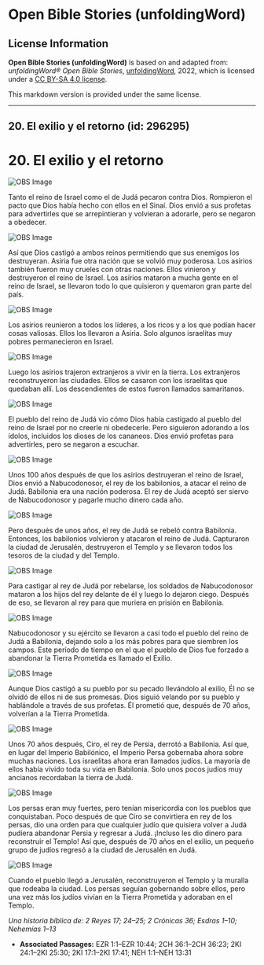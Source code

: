 # Open Bible Stories (unfoldingWord)

## License Information

**Open Bible Stories (unfoldingWord)** is based on and adapted from: _unfoldingWord® Open Bible Stories_, [unfoldingWord](https://unfoldingword.org/utw), 2022, which is licensed under a [CC BY-SA 4.0 license](https://creativecommons.org/licenses/by-sa/4.0/legalcode.en).

This markdown version is provided under the same license.



--------------------------------

## 20. El exilio y el retorno (id: 296295)

20\. El exilio y el retorno
===========================

![OBS Image](https://cdn.door43.org/obs/jpg/360px/obs-en-20-01.jpg)

Tanto el reino de Israel como el de Judá pecaron contra Dios. Rompieron el pacto que Dios había hecho con ellos en el Sinaí. Dios envió a sus profetas para advertirles que se arrepintieran y volvieran a adorarle, pero se negaron a obedecer.

![OBS Image](https://cdn.door43.org/obs/jpg/360px/obs-en-20-02.jpg)

Así que Dios castigó a ambos reinos permitiendo que sus enemigos los destruyeran. Asiria fue otra nación que se volvió muy poderosa. Los asirios también fueron muy crueles con otras naciones. Ellos vinieron y destruyeron el reino de Israel. Los asirios mataron a mucha gente en el reino de Israel, se llevaron todo lo que quisieron y quemaron gran parte del país.

![OBS Image](https://cdn.door43.org/obs/jpg/360px/obs-en-20-03.jpg)

Los asirios reunieron a todos los líderes, a los ricos y a los que podían hacer cosas valiosas. Ellos los llevaron a Asiria. Solo algunos israelitas muy pobres permanecieron en Israel.

![OBS Image](https://cdn.door43.org/obs/jpg/360px/obs-en-20-04.jpg)

Luego los asirios trajeron extranjeros a vivir en la tierra. Los extranjeros reconstruyeron las ciudades. Ellos se casaron con los israelitas que quedaban allí. Los descendientes de estos fueron llamados samaritanos.

![OBS Image](https://cdn.door43.org/obs/jpg/360px/obs-en-20-05.jpg)

El pueblo del reino de Judá vio cómo Dios había castigado al pueblo del reino de Israel por no creerle ni obedecerle. Pero siguieron adorando a los ídolos, incluidos los dioses de los cananeos. Dios envió profetas para advertirles, pero se negaron a escuchar.

![OBS Image](https://cdn.door43.org/obs/jpg/360px/obs-en-20-06.jpg)

Unos 100 años después de que los asirios destruyeran el reino de Israel, Dios envió a Nabucodonosor, el rey de los babilonios, a atacar el reino de Judá. Babilonia era una nación poderosa. El rey de Judá aceptó ser siervo de Nabucodonosor y pagarle mucho dinero cada año.

![OBS Image](https://cdn.door43.org/obs/jpg/360px/obs-en-20-07.jpg)

Pero después de unos años, el rey de Judá se rebeló contra Babilonia. Entonces, los babilonios volvieron y atacaron el reino de Judá. Capturaron la ciudad de Jerusalén, destruyeron el Templo y se llevaron todos los tesoros de la ciudad y del Templo.

![OBS Image](https://cdn.door43.org/obs/jpg/360px/obs-en-20-08.jpg)

Para castigar al rey de Judá por rebelarse, los soldados de Nabucodonosor mataron a los hijos del rey delante de él y luego lo dejaron ciego. Después de eso, se llevaron al rey para que muriera en prisión en Babilonia.

![OBS Image](https://cdn.door43.org/obs/jpg/360px/obs-en-20-09.jpg)

Nabucodonosor y su ejército se llevaron a casi todo el pueblo del reino de Judá a Babilonia, dejando solo a los más pobres para que siembren los campos. Este período de tiempo en el que el pueblo de Dios fue forzado a abandonar la Tierra Prometida es llamado el Exilio.

![OBS Image](https://cdn.door43.org/obs/jpg/360px/obs-en-20-10.jpg)

Aunque Dios castigó a su pueblo por su pecado llevándolo al exilio, Él no se olvidó de ellos ni de sus promesas. Dios siguió velando por su pueblo y hablándole a través de sus profetas. Él prometió que, después de 70 años, volverían a la Tierra Prometida.

![OBS Image](https://cdn.door43.org/obs/jpg/360px/obs-en-20-11.jpg)

Unos 70 años después, Ciro, el rey de Persia, derrotó a Babilonia. Así que, en lugar del Imperio Babilónico, el Imperio Persa gobernaba ahora sobre muchas naciones. Los israelitas ahora eran llamados judíos. La mayoría de ellos había vivido toda su vida en Babilonia. Solo unos pocos judíos muy ancianos recordaban la tierra de Judá.

![OBS Image](https://cdn.door43.org/obs/jpg/360px/obs-en-20-12.jpg)

Los persas eran muy fuertes, pero tenían misericordia con los pueblos que conquistaban. Poco después de que Ciro se convirtiera en rey de los persas, dio una orden para que cualquier judío que quisiera volver a Judá pudiera abandonar Persia y regresar a Judá. ¡Incluso les dio dinero para reconstruir el Templo! Así que, después de 70 años en el exilio, un pequeño grupo de judíos regresó a la ciudad de Jerusalén en Judá.

![OBS Image](https://cdn.door43.org/obs/jpg/360px/obs-en-20-13.jpg)

Cuando el pueblo llegó a Jerusalén, reconstruyeron el Templo y la muralla que rodeaba la ciudad. Los persas seguían gobernando sobre ellos, pero una vez más los judíos vivían en la Tierra Prometida y adoraban en el Templo.

*Una historia bíblica de: 2 Reyes 17; 24–25; 2 Crónicas 36; Esdras 1–10; Nehemías 1–13*

* **Associated Passages:** EZR 1:1–EZR 10:44; 2CH 36:1–2CH 36:23; 2KI 24:1–2KI 25:30; 2KI 17:1–2KI 17:41; NEH 1:1–NEH 13:31

